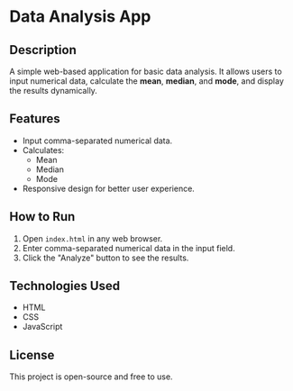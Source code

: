 # Data Analysis App

## Description
A simple web-based application for basic data analysis. It allows users to input numerical data, calculate the **mean**, **median**, and **mode**, and display the results dynamically.

## Features
- Input comma-separated numerical data.
- Calculates:
  - Mean
  - Median
  - Mode
- Responsive design for better user experience.

## How to Run
1. Open `index.html` in any web browser.
2. Enter comma-separated numerical data in the input field.
3. Click the "Analyze" button to see the results.

## Technologies Used
- HTML
- CSS
- JavaScript

## License
This project is open-source and free to use.
